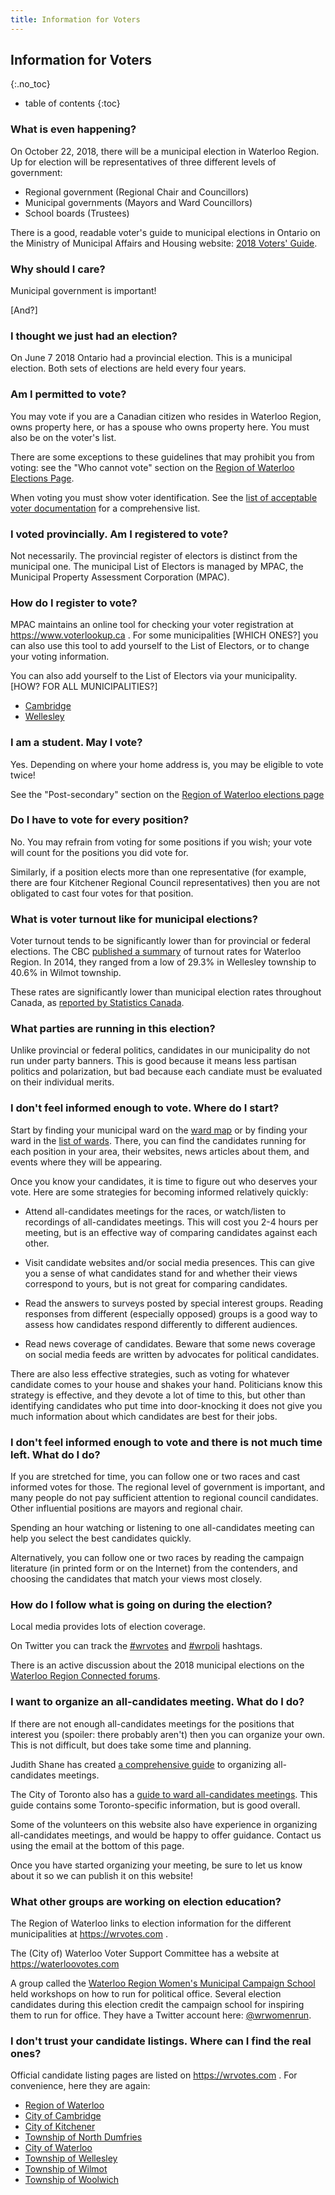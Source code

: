 ```yaml
---
title: Information for Voters
---
```


Information for Voters 
----------------------
{:.no_toc}

* table of contents
{:toc}

### What is even happening? 

On October 22, 2018, there will be a municipal election in Waterloo
Region. Up for election will be representatives of three different
levels of government: 

- Regional government (Regional Chair and Councillors)
- Municipal governments (Mayors and Ward Councillors)
- School boards (Trustees)

There is a good, readable voter's guide to municipal elections in
Ontario on the Ministry of Municipal Affairs and Housing website:
[2018 Voters' Guide](http://www.mah.gov.on.ca/Page18734.aspx). 

### Why should I care?

Municipal government is important! 

[And?]

### I thought we just had an election?

On June 7 2018 Ontario had a provincial election. This is a municipal
election. Both sets of elections are held every four years. 


### Am I permitted to vote?

You may vote if you are a Canadian citizen who resides in Waterloo
Region, owns property here, or has a spouse who owns property here.
You must also be on the voter's list. 

There are some exceptions to these guidelines that may prohibit you
from voting: see the "Who cannot vote" section on the 
[Region of Waterloo Elections
Page](http://www.mah.gov.on.ca/Page18734.aspx). 


When voting you must show voter identification. See the [list of
acceptable voter
documentation](http://www.mah.gov.on.ca/Page219.aspx#voters) for a
comprehensive list.


### I voted provincially. Am I registered to vote?

Not necessarily. The provincial register of electors is distinct from
the municipal one. The municipal List of Electors is managed by MPAC,
the Municipal Property Assessment Corporation (MPAC). 


### How do I register to vote?

MPAC maintains an
online tool for checking your voter registration at
<https://www.voterlookup.ca> . For some municipalities [WHICH ONES?]
you can also use this tool to add yourself to the List of Electors, or
to change your voting information.

You can also add yourself to the List of Electors via your
municipality. [HOW? FOR ALL MUNICIPALITIES?]

- [Cambridge](https://www.cambridge.ca/en/resources/Form-EL15---Application-to-Amend-Voters-List-Fillable.pdf)
- [Wellesley](https://forms.wellesley.ca/Application-to-Amend-Voters-List)


### I am a student. May I vote?

Yes. Depending on where your home address is, you may be eligible to
vote twice! 

See the "Post-secondary" section on the [Region of Waterloo elections
page](https://www.regionofwaterloo.ca/en/regional-government/elections.aspx)


### Do I have to vote for every position?

No. You may refrain from voting for some positions if you wish; your
vote will count for the positions you did vote for. 

Similarly, if a position elects more than one representative (for
example, there are four Kitchener Regional Council representatives)
then you are not obligated to cast four votes for that position.

### What is voter turnout like for municipal elections?

Voter turnout tends to be significantly lower than for provincial or
federal elections. The CBC [published a
summary](http://www.cbc.ca/news/canada/kitchener-waterloo/voter-turnout-in-waterloo-region-stagnant-overall-1.2815625)
of turnout rates for Waterloo Region. In 2014, they ranged from a low
of 29.3% in Wellesley township to 40.6% in Wilmot township.

These rates are significantly lower than municipal election rates
throughout Canada, as [reported by Statistics
Canada](https://www150.statcan.gc.ca/n1/pub/89-640-x/2009001/tab/tab3-1-eng.htm). 

### What parties are running in this election?

Unlike provincial or federal politics, candidates in our municipality
do not run under party banners. This is good because it means less
partisan politics and polarization, but bad because each candiate must
be evaluated on their individual merits. 

### I don't feel informed enough to vote. Where do I start?

Start by finding your municipal ward on the [ward map](/) or by
finding your ward in the [list of wards](/all-positions). There, you
can find the candidates running for each position in your area, their
websites, news articles about them, and events where they will be
appearing. 

Once you know your candidates, it is time to figure out who deserves
your vote. Here are some strategies for becoming informed relatively
quickly: 


- Attend all-candidates meetings for the races, or watch/listen to
  recordings of all-candidates meetings. This will cost you 2-4 hours
  per meeting, but is an effective way of comparing candidates against
  each other.

- Visit candidate websites and/or social media presences. This can
  give you a sense of what candidates stand for and whether their
  views correspond to yours, but is not great for comparing
  candidates. 

- Read the answers to surveys posted by special interest groups.
  Reading responses from different (especially opposed) groups is a
  good way to assess how candidates respond differently to different
  audiences. 

- Read news coverage of candidates. Beware that some news coverage on
  social media feeds are written by advocates for political
  candidates.

There are also less effective strategies, such as voting for whatever
candidate comes to your house and shakes your hand. Politicians know
this strategy is effective, and they devote a lot of time to this, but
other than identifying candidates who put time into door-knocking it
does not give you much information about which candidates are best for
their jobs.

### I don't feel informed enough to vote and there is not much time left.  What do I do?

If you are stretched for time, you can follow one or two races and
cast informed votes for those. The regional level of government is
important, and many people do not pay sufficient attention to regional
council candidates. Other influential positions are mayors and
regional chair. 

Spending an hour watching or listening to one all-candidates meeting
can help you select the best candidates quickly.

Alternatively, you can follow one or two races by reading the campaign
literature (in printed form or on the Internet) from the contenders,
and choosing the candidates that match your views most closely. 

### How do I follow what is going on during the election?

Local media provides lots of election coverage. 

On Twitter you can track the
[#wrvotes](https://twitter.com/hashtag/wrvotes) and 
[#wrpoli](https://twitter.com/hashtag/wrpoli) hashtags. 

There is an active discussion about the 2018 municipal elections on the
[Waterloo Region Connected
forums](http://www.waterlooregionconnected.com/forumdisplay.php?fid=34).



### I want to organize an all-candidates meeting. What do I do?

If there are not enough all-candidates meetings for the positions that
interest you (spoiler: there probably aren't) then you can organize
your own. This is not difficult, but does take some time and planning.

Judith Shane has created [a comprehensive
guide](https://urbanneighbourhoods.wordpress.com/2018/03/21/all-candidates-guide-judith-shane-march-2018-information-on-how-to-organize-a-candidates-meeting-at-the-municipal-provincial-or-federal-level/) to organizing all-candidates
meetings.

The City of Toronto also has a [guide to ward all-candidates
meetings](https://www.toronto.ca/city-government/accountability-operations-customer-service/get-involved-how-government-works/how-the-city-works/learning-guides/ward-all-candidate-meetings/).
This guide contains some Toronto-specific information, but is good
overall.

Some of the volunteers on this website also have experience in
organizing all-candidates meetings, and would be happy to offer
guidance. Contact us using the email at the bottom of this page.

Once you have started organizing your meeting, be sure to let us know
about it so we can publish it on this website!


### What other groups are working on election education?

The Region of Waterloo links to election information for the different
municipalities at <https://wrvotes.com> . 

The (City of) Waterloo Voter Support Committee has a website at
<https://waterloovotes.com> 

A group called the [Waterloo Region Women's Municipal Campaign
School](https://learnhowtorun.com) held workshops on how to run for
political office. Several election candidates during this election
credit the campaign school for inspiring them to run for office. They
have a Twitter account here:
[@wrwomenrun](https://twitter.com/wrwomenrun).


### I don't trust your candidate listings. Where can I find the real ones?

Official candidate listing pages are listed on <https://wrvotes.com> .
For convenience, here they are again: 

- [Region of
  Waterloo](https://www.regionofwaterloo.ca/en/regional-government/2018-regional-candidate-listing.aspx)
- [City of
  Cambridge](https://www.cambridge.ca/en/your-city/certified-candidates.aspx)
- [City of Kitchener](https://www.kitchener.ca/en/city-services/list-of-candidates.aspx)
- [Township of North
  Dumfries](https://www.northdumfries.ca/en/township-services/elections-2018.aspx)
- [City of
  Waterloo](https://www.waterloo.ca/en/government/electioncandidates.asp)
- [Township of
  Wellesley](https://www.wellesley.ca/en/township-services/list-of-candidates.aspx)
- [Township of
  Wilmot](https://www.wilmot.ca/en/township-office/registered-candidates.aspx)
- [Township of
  Woolwich](https://www.woolwich.ca/en/township-services/list-of-candidates.aspx)
